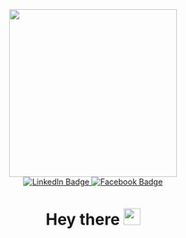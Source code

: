 <div id="header" align="center">
     <img src="https://media.giphy.com/media/v1.Y2lkPTc5MGI3NjExbXl6ZzhzNG9ubzc3bDNpejM1aHJqajMyeTBmbmxrYThvaHducGZyciZlcD12MV9pbnRlcm5hbF9naWZfYnlfaWQmY3Q9cw/CqXALXwCrQanqRwAcE/giphy.gif" width="300"/>
<div id="badges">
  <a href="www.linkedin.com/in/natans-šalamberidze-b90499283">
     <img src="https://img.shields.io/badge/LinkedIn-blue?style=for-the-badge&logo=linkedin&logoColor=white" alt="LinkedIn Badge"/>
  </a>
  <a href="https://www.facebook.com/natan.shalamberidze">
     <img src="https://img.shields.io/badge/Facebook-blue?style=for-the-badge&logo=Facebook&logoColor=white" alt="Facebook Badge"/>
  </a>
</div>
     <img src="https://komarev.com/ghpvc/?username=natansalamberidze-github-username&style=flat-square&color=blue" alt=""/>
<h1>
  Hey there
  <img src="https://media.giphy.com/media/hvRJCLFzcasrR4ia7z/giphy.gif" width="30px"/>
</h1>
